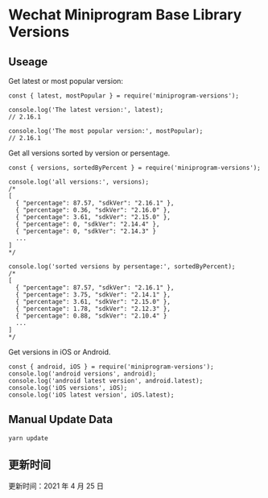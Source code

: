 
# Wechat Miniprogram Base Library Versions

## Useage

Get latest or most popular version:

```;
const { latest, mostPopular } = require('miniprogram-versions');

console.log('The latest version:', latest);
// 2.16.1

console.log('The most popular version:', mostPopular);
// 2.16.1

```

Get all versions sorted by version or persentage.

```
const { versions, sortedByPercent } = require('miniprogram-versions');

console.log('all versions:', versions);
/*
[
  { "percentage": 87.57, "sdkVer": "2.16.1" },
  { "percentage": 0.36, "sdkVer": "2.16.0" },
  { "percentage": 3.61, "sdkVer": "2.15.0" },
  { "percentage": 0, "sdkVer": "2.14.4" },
  { "percentage": 0, "sdkVer": "2.14.3" }
  ...
]
*/

console.log('sorted versions by persentage:', sortedByPercent);
/*
[
  { "percentage": 87.57, "sdkVer": "2.16.1" },
  { "percentage": 3.75, "sdkVer": "2.14.1" },
  { "percentage": 3.61, "sdkVer": "2.15.0" },
  { "percentage": 1.78, "sdkVer": "2.12.3" },
  { "percentage": 0.88, "sdkVer": "2.10.4" }
  ...
]
*/
```

Get versions in iOS or Android.

```
const { android, iOS } = require('miniprogram-versions');
console.log('android versions', android);
console.log('android latest version', android.latest);
console.log('iOS versions', iOS);
console.log('iOS latest version', iOS.latest);
```

## Manual Update Data

```
yarn update
```

## 更新时间

更新时间：2021 年 4 月 25 日
